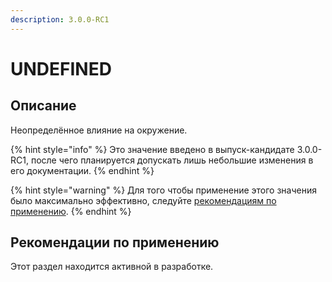 ```yaml
---
description: 3.0.0-RC1
---
```


# UNDEFINED

## Описание <a href="#description" id="description"></a>

Неопределённое влияние на окружение.

{% hint style="info" %}
Это значение введено в выпуск-кандидате 3.0.0-RC1, после чего планируется допускать лишь небольшие изменения в его документации.
{% endhint %}

{% hint style="warning" %}
Для того чтобы применение этого значения было максимально эффективно, следуйте [рекомендациям по применению](undefined.md#rekomendacii-po-primeneniyu).
{% endhint %}

## Рекомендации по применению <a href="#recommendations" id="recommendations"></a>

Этот раздел находится активной в разработке.
